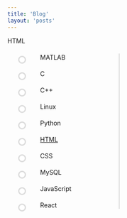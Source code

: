 ```yaml
---
title: 'Blog'
layout: 'posts'
---
```


HTML</a>

<style>
  /* Style the timeline */
  ol.timeline {
    list-style: none;
    position: relative;
  }

  /* Add a line to connect the items on the timeline */
  ol.timeline:before {
    content: '';
    position: absolute;
    top: 0;
    bottom: 0;
    left: 50%;
    width: 2px;
    margin-left: -1.5px;
    background-color: #ddd;
  }

  /* Style the items on the timeline */
  ol.timeline > li {
    position: relative;
    margin: 20px 0;
    padding-left: 50px;
  }

  /* Add an arrow to the left of the items on the timeline */
  ol.timeline > li:before {
    content: '';
    position: absolute;
    top: 5px;
    left: 0;
    width: 12px;
    height: 12px;
    border: 3px solid #ddd;
    border-radius: 50%;
    background-color: white;
  }
</style>

<ol class="timeline">
  <li>MATLAB</li>
  <li>C</li>
  <li>C++</li>
  <li>Linux</li>
  <li>Python</li>
  <li><a href="/html/">HTML</a></li>
  <li>CSS</li>
  <li>MySQL</li>
  <li>JavaScript</li>
  <li>React</li>
</ol>
